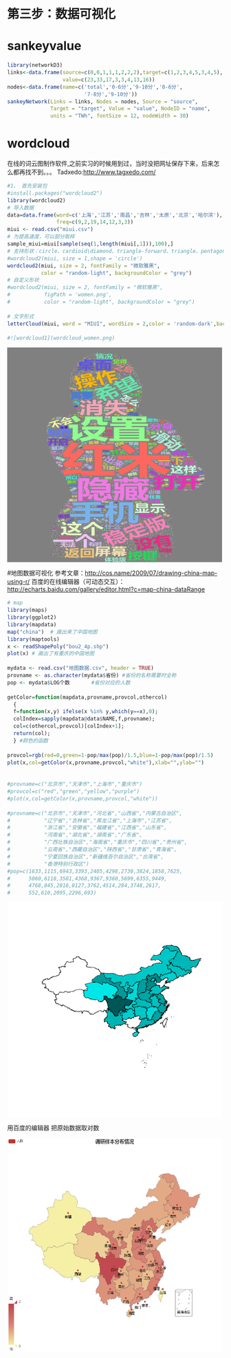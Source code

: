 # 第三步：数据可视化

# sankeyvalue
```R
library(networkD3)
links<-data.frame(source=c(0,0,1,1,1,2,2,2),target=c(1,2,3,4,5,3,4,5),
                  value=c(23,33,17,3,3,4,13,16))
nodes<-data.frame(name=c('total','0-6分','9-10分','0-6分',
                         '7-8分','9-10分'))
sankeyNetwork(Links = links, Nodes = nodes, Source = "source",
              Target = "target", Value = "value", NodeID = "name",
              units = "TWh", fontSize = 12, nodeWidth = 30)
```

# wordcloud
在线的词云图制作软件,之前实习的时候用到过，当时没把网址保存下来，后来怎么都再找不到。。。
Tadxedo:http://www.tagxedo.com/ 
```R
#1、 首先安装包
#install.packages("wordcloud2")
library(wordcloud2)
# 导入数据
data=data.frame(word=c('上海','江苏','南昌','吉林','太原','北京','哈尔滨'),
                freq=c(9,2,19,14,12,3,3))
miui <- read.csv("miui.csv")
# 为提高速度，可以部分取样
sample_miui=miui[sample(seq(1,length(miui[,1])),100),]
# 支持形状：circle、cardioid\diamond、triangle-forward、triangle、pentagon、star
#wordcloud2(miui, size = 1,shape = 'circle') 
wordcloud2(miui, size = 2, fontFamily = "微软雅黑",
           color = "random-light", backgroundColor = "grey")
# 自定义形状
#wordcloud2(miui, size = 2, fontFamily = "微软雅黑",
#           figPath = 'women.png',
#           color = "random-light", backgroundColor = "grey")

# 文字形式
letterCloud(miui, word = "MIUI", wordSize = 2,color = 'random-dark',backgroundColor = "snow")

#![wordcloud1](wordcloud_women.png)
```
 <img src="https://github.com/HoneyMa/Data-analysis-with-R/blob/master/data%20visualization/wordcloud_women.png" width = "500" height = "500" alt="地图数据" align=center />

#地图数据可视化
参考文章：http://cos.name/2009/07/drawing-china-map-using-r/ 
百度的在线编辑器（可动态交互）： http://echarts.baidu.com/gallery/editor.html?c=map-china-dataRange
```R
# map
library(maps)
library(ggplot2)
library(mapdata)
map("china")  # 画出来了中国地图
library(maptools)
x <- readShapePoly("bou2_4p.shp")
plot(x) # 画出了有重庆的中国地图

mydata <- read.csv("地图数据.csv", header = TRUE)
provname <- as.character(mydata$省份) #省份的名称需要时全称
pop <- mydata$LOG个数       #省份对应的人数

getColor=function(mapdata,provname,provcol,othercol)
  {
  f=function(x,y) ifelse(x %in% y,which(y==x),0);
  colIndex=sapply(mapdata@data$NAME,f,provname);
  col=c(othercol,provcol)[colIndex+1];
  return(col);
  } #颜色的函数 

provcol=rgb(red=0,green=1-pop/max(pop)/1.5,blue=1-pop/max(pop)/1.5)
plot(x,col=getColor(x,provname,provcol,"white"),xlab="",ylab="")


#provname=c("北京市","天津市","上海市","重庆市")
#provcol=c("red","green","yellow","purple")
#plot(x,col=getColor(x,provname,provcol,"white"))

#provname=c("北京市","天津市","河北省","山西省","内蒙古自治区",
#           "辽宁省","吉林省","黑龙江省","上海市","江苏省",
#           "浙江省","安徽省","福建省","江西省","山东省",
#           "河南省","湖北省","湖南省","广东省",
#           "广西壮族自治区","海南省","重庆市","四川省","贵州省",
#           "云南省","西藏自治区","陕西省","甘肃省","青海省",
#           "宁夏回族自治区","新疆维吾尔自治区","台湾省",
#           "香港特别行政区")
#pop=c(1633,1115,6943,3393,2405,4298,2730,3824,1858,7625,
#      5060,6118,3581,4368,9367,9360,5699,6355,9449,
#      4768,845,2816,8127,3762,4514,284,3748,2617,
#      552,610,2095,2296,693)
```
 <img src="https://github.com/HoneyMa/Data-analysis-with-R/blob/master/data%20visualization/%E5%9C%B0%E5%9B%BE%E6%95%B0%E6%8D%AE.png" width = "500" height = "500" alt="地图数据" align=center />
 
 用百度的编辑器 把原始数据取对数
 
  <img src="https://github.com/HoneyMa/Data-analysis-with-R/blob/master/data%20visualization/pic/%E8%B0%83%E7%A0%94%E6%A0%B7%E6%9C%AC%E5%88%86%E5%B8%83%E6%83%85%E5%86%B5.png" width = "500" height = "500" alt="调研样本分布情况" align=center />


